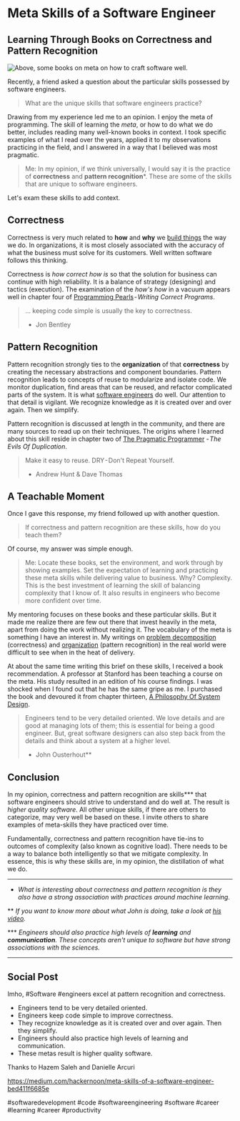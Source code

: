 # Meta Skills of a Software Engineer
## Learning Through Books on Correctness and Pattern Recognition

![Above, some books on meta on how to craft software well.](https://miro.medium.com/max/1400/1*w-YuP5aUeNqUuX56UabE_A.png)

Recently, a friend asked a question about the particular skills possessed by software engineers.

> What are the unique skills that software engineers practice?

Drawing from my experience led me to an opinion. I enjoy the meta of programming. The skill of learning the *meta*, or how to do what we do better, includes reading many well-known books in context. I took specific examples of what I read over the years, applied it to my observations practicing in the field, and I answered in a way that I believed was most pragmatic.

> Me: In my opinion, if we think universally, I would say it is the practice of **correctness** and **pattern recognition***. These are some of the skills that are unique to software engineers.

Let's exam these skills to add context.

## Correctness

Correctness is very much related to **how** and **why** we [build things](https://medium.com/hackernoon/software-is-unlike-construction-c0284ee4b723) the way we do. In organizations, it is most closely associated with the accuracy of what the business must solve for its customers. Well written software follows this thinking.

Correctness is *how correct how is* so that the solution for business can continue with high reliability. It is a balance of strategy (designing) and tactics (execution). The examination of the *how's how* in a vacuum appears well in chapter four of [Programming Pearls](https://www.pearson.com/us/higher-education/program/Bentley-Programming-Pearls-2nd-Edition/PGM203056.html) - *Writing Correct Programs*.

> … keeping code simple is usually the key to correctness.
> - Jon Bentley

## Pattern Recognition

Pattern recognition strongly ties to the **organization** of that **correctness** by creating the necessary abstractions and component boundaries. Pattern recognition leads to concepts of reuse to modularize and isolate code. We monitor duplication, find areas that can be reused, and refactor complicated parts of the system. It is what [software engineers](https://dev.to/solidi/what-is-a-software-engineer-anyway-3fb2) do well. Our attention to that detail is vigilant. We recognize knowledge as it is created over and over again. Then we simplify.

Pattern recognition is discussed at length in the community, and there are many sources to read up on their techniques. The origins where I learned about this skill reside in chapter two of [The Pragmatic Programmer](https://pragprog.com/titles/tpp20/the-pragmatic-programmer-20th-anniversary-edition/) - *The Evils Of Duplication*.

> Make it easy to reuse. DRY - Don't Repeat Yourself.
> - Andrew Hunt & Dave Thomas

## A Teachable Moment

Once I gave this response, my friend followed up with another question.

> If correctness and pattern recognition are these skills, how do you teach them?

Of course, my answer was simple enough.

> Me: Locate these books, set the environment, and work through by showing examples. Set the expectation of learning and practicing these meta skills while delivering value to business. Why? Complexity. This is the best investment of learning the skill of balancing complexity that I know of. It also results in engineers who become more confident over time.

My mentoring focuses on these books and these particular skills. But it made me realize there are few out there that invest heavily in the meta, apart from doing the work without realizing it. The vocabulary of the meta is something I have an interest in. My writings on [problem decomposition](https://medium.com/hackernoon/no-description-provided-8d9e0f3a3abb) (correctness) and [organization](https://medium.com/hackernoon/the-decision-hypothesis-aa512e0113) (pattern recognition) in the real world were difficult to see when in the heat of delivery.

At about the same time writing this brief on these skills, I received a book recommendation. A professor at Stanford has been teaching a course on the meta. His study resulted in an edition of his course findings. I was shocked when I found out that he has the same gripe as me. I purchased the book and devoured it from chapter thirteen, [A Philosophy Of System Design](https://twitter.com/JohnOusterhout/status/989260683836506112).

> Engineers tend to be very detailed oriented. We love details and are good at managing lots of them; this is essential for being a good engineer. But, great software designers can also step back from the details and think about a system at a higher level.
> - John Ousterhout**

## Conclusion

In my opinion, correctness and pattern recognition are skills*** that software engineers should strive to understand and do well at. The result is *higher quality software*. All other unique skills, if there are others to categorize, may very well be based on these. I invite others to share examples of meta-skills they have practiced over time.

Fundamentally, correctness and pattern recognition have tie-ins to outcomes of complexity (also known as cognitive load). There needs to be a way to balance both intelligently so that we mitigate complexity. In essence, this is why these skills are, in my opinion, the distillation of what we do.

---

* *What is interesting about correctness and pattern recognition is they also have a strong association with practices around machine learning.*

** *If you want to know more about what John is doing, take a look at [his video](https://www.youtube.com/watch?v=ajFq31OV9Bk).*

*** *Engineers should also practice high levels of **learning** and **communication**. These concepts aren't unique to software but have strong associations with the sciences.*

---

## Social Post

Imho, #Software #engineers excel at pattern recognition and correctness.

- Engineers tend to be very detailed oriented.
- Engineers keep code simple to improve correctness.
- They recognize knowledge as it is created over and over again. Then they simplify.
- Engineers should also practice high levels of learning and communication.
- These metas result is higher quality software. 

Thanks to Hazem Saleh and Danielle Arcuri

https://medium.com/hackernoon/meta-skills-of-a-software-engineer-bed411f6685e

#softwaredevelopment #code #softwareengineering #software #career #learning #career #productivity
